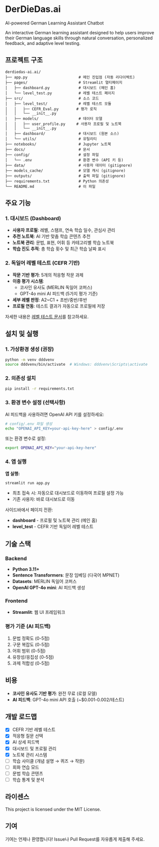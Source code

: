 # DerDieDas.ai

AI-powered German Learning Assistant Chatbot

An interactive German learning assistant designed to help users improve their German language skills through natural conversation, personalized feedback, and adaptive level testing.

## 프로젝트 구조

```
derdiedas-ai.ai/
├── app.py                       # 메인 진입점 (자동 리다이렉트)
├── pages/                       # Streamlit 멀티페이지
│   ├── dashboard.py             # 대시보드 (메인 홈)
│   └── level_test.py            # 레벨 테스트 페이지
├── src/                         # 소스 코드
│   ├── level_test/              # 레벨 테스트 모듈
│   │   ├── CEFR_Eval.py        # 평가 로직
│   │   └── __init__.py
│   ├── models/                  # 데이터 모델
│   │   ├── user_profile.py     # 사용자 프로필 및 노트북
│   │   └── __init__.py
│   ├── dashboard/               # 대시보드 (원본 소스)
│   └── utils/                   # 유틸리티
├── notebooks/                   # Jupyter 노트북
├── docs/                        # 문서
├── config/                      # 설정 파일
│   └── .env                     # 환경 변수 (API 키 등)
├── data/                        # 사용자 데이터 (gitignore)
├── models_cache/                # 모델 캐시 (gitignore)
├── outputs/                     # 출력 파일 (gitignore)
├── requirements.txt             # Python 의존성
└── README.md                    # 이 파일

```

## 주요 기능

### 1. 대시보드 (Dashboard)
- **사용자 프로필**: 레벨, 스탬프, 연속 학습 일수, 관심사 관리
- **추천 노트북**: AI 기반 맞춤 학습 콘텐츠 추천
- **노트북 관리**: 문법, 표현, 어휘 등 카테고리별 학습 노트북
- **학습 진도 추적**: 총 학습 횟수 및 최근 학습 날짜 표시

### 2. 독일어 레벨 테스트 (CEFR 기반)
- **작문 기반 평가**: 5개의 적응형 작문 과제
- **이중 평가 시스템**:
  - 코사인 유사도 (MERLIN 독일어 코퍼스)
  - GPT-4o mini AI 피드백 (5가지 평가 기준)
- **세부 레벨 판정**: A2~C1 + 초반/중반/후반
- **프로필 연동**: 테스트 결과가 자동으로 프로필에 저장

자세한 내용은 [레벨 테스트 문서](docs/README_LEVEL_TEST.md)를 참고하세요.

## 설치 및 실행

### 1. 가상환경 생성 (권장)

```bash
python -m venv dddvenv
source dddvenv/bin/activate  # Windows: dddvenv\Scripts\activate
```

### 2. 의존성 설치

```bash
pip install -r requirements.txt
```

### 3. 환경 변수 설정 (선택사항)

AI 피드백을 사용하려면 OpenAI API 키를 설정하세요:

```bash
# config/.env 파일 생성
echo "OPENAI_API_KEY=your-api-key-here" > config/.env
```

또는 환경 변수로 설정:
```bash
export OPENAI_API_KEY="your-api-key-here"
```

### 4. 앱 실행

**앱 실행:**
```bash
streamlit run app.py
```

- 최초 접속 시: 자동으로 대시보드로 이동하여 프로필 설정 가능
- 기존 사용자: 바로 대시보드로 이동

사이드바에서 페이지 전환:
- **dashboard** - 프로필 및 노트북 관리 (메인 홈)
- **level_test** - CEFR 기반 독일어 레벨 테스트

## 기술 스택

### Backend
- **Python 3.11+**
- **Sentence Transformers**: 문장 임베딩 (다국어 MPNET)
- **Datasets**: MERLIN 독일어 코퍼스
- **OpenAI GPT-4o mini**: AI 피드백 생성

### Frontend
- **Streamlit**: 웹 UI 프레임워크

### 평가 기준 (AI 피드백)
1. 문법 정확도 (0-5점)
2. 구문 복잡도 (0-5점)
3. 어휘 범위 (0-5점)
4. 유창성/응집성 (0-5점)
5. 과제 적합성 (0-5점)

## 비용

- **코사인 유사도 기반 평가**: 완전 무료 (로컬 모델)
- **AI 피드백**: GPT-4o mini API 호출 (~$0.001-0.002/테스트)

## 개발 로드맵

- [x] CEFR 기반 레벨 테스트
- [x] 적응형 질문 선택
- [x] AI 상세 피드백
- [x] 대시보드 및 프로필 관리
- [x] 노트북 관리 시스템
- [ ] 학습 사이클 (개념 설명 → 퀴즈 → 작문)
- [ ] 회화 연습 모드
- [ ] 문법 학습 콘텐츠
- [ ] 학습 통계 및 분석

## 라이센스

This project is licensed under the MIT License.

## 기여

기여는 언제나 환영합니다! Issue나 Pull Request를 자유롭게 제출해 주세요.
